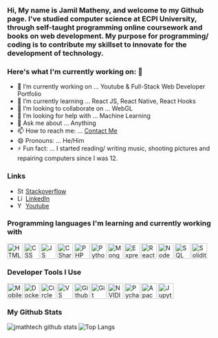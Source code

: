### Hi, My name is Jamil Matheny, and welcome to my Github page. I've studied computer science at ECPI University, through self-taught programming online coursework and books on web development. My purpose for programming/ coding is to contribute my skillset to innovate for the development of technology.

### Here's what I'm currently working on: 👋

- 🔭 I’m currently working on ... Youtube & Full-Stack Web Developer Portfolio
- 🌱 I’m currently learning ... React JS, React Native, React Hooks
- 👯 I’m looking to collaborate on ... WebGL
- 🤔 I’m looking for help with ... Machine Learning
- 💬 Ask me about ... Anything
- 📫 How to reach me: ... [Contact Me](mailto:jamil.matheny@gmail.com)
- 😄 Pronouns: ... He/Him
- ⚡ Fun fact: ... I started reading/ writing music, shooting pictures and repairing computers since I was 12.

### Links
- <img align="left" alt="Stackoverflow" width="16" src="https://upload.wikimedia.org/wikipedia/commons/thumb/e/ef/Stack_Overflow_icon.svg/240px-Stack_Overflow_icon.svg.png" />[Stackoverflow](https://stackoverflow.com/users/12920349/jamil-matheny)
- <img align="left" alt="LinkedIn" width="16" src="https://upload.wikimedia.org/wikipedia/commons/thumb/8/81/LinkedIn_icon.svg/72px-LinkedIn_icon.svg.png" />[LinkedIn](https://www.linkedin.com/in/jamilmatheny)
- <img align="left" alt="Youtube" width="16" src="https://user-images.githubusercontent.com/36749450/182968966-11dcf53b-0565-4e33-b450-7a17602c2a7d.png" /> [Youtube](https://www.youtube.com/channel/UCa188a_sfeGL69KswFdP1tA)


### Programming languages I'm learning and currently working with
<img align="left" alt="HTML" width="36px" src="https://user-images.githubusercontent.com/36749450/177061186-fae2ca56-0d6d-4b7e-82d4-b1994ffe0ac0.png" /> 
<img align="left" alt="CSS" width="36px" src="https://user-images.githubusercontent.com/36749450/177061183-be13e28c-8239-454c-89bb-305f167e4cd8.png" /> 
<img align="left" alt="JS" width="36px" src="https://user-images.githubusercontent.com/36749450/177061328-6beb2683-e60c-4aef-bc90-3b0266503df8.png" /> 
<img align="left" alt="C Sharp" width="36px" src="https://user-images.githubusercontent.com/36749450/177061419-531d23ef-ada9-4922-8c39-d9481b7c3225.svg" /> 
<img align="left" alt="PHP" width="36px" src="https://user-images.githubusercontent.com/36749450/177062060-d9001d61-4cd9-4b22-b101-3e682d547b8d.png" /> 
<img align="left" alt="Python" width="36px" src="https://user-images.githubusercontent.com/36749450/177064625-625d95f3-ff78-41dd-af73-b38a52e4030c.svg" /> 
<img align="left" alt="Mongo DB" width="36px" src="https://user-images.githubusercontent.com/36749450/177061842-11d38c3f-752c-42ea-a072-11a9ecafe357.svg" /> 
<img align="left" alt="Express JS" width="36px" src="https://user-images.githubusercontent.com/36749450/177061902-88c0a898-fc24-43a0-bb2f-8c9d0d6895ea.png" />
<img align="left" alt="React" width="36px" src="https://user-images.githubusercontent.com/36749450/177061333-c348936b-7aa6-4a3e-a408-c525d478f4e5.png" /> 
<img align="left" alt="Node JS" width="36px" src="https://user-images.githubusercontent.com/36749450/177061691-8238df72-82ec-4653-a371-f438dec89de4.png" /> 
<img align="left" alt="SQL" width="36px" src="https://user-images.githubusercontent.com/36749450/177061783-c6c445a0-a064-4094-a14f-7365cd955f01.png" /> 
<img align="left" alt="Solidity" width="36px" src="https://user-images.githubusercontent.com/36749450/177066400-d12ac619-17d1-408f-8d3b-d6eca3f0998b.svg" />

<br><br>

### Developer Tools I Use
<img align="left" alt="Mobile Dev" width="36px" src="https://user-images.githubusercontent.com/36749450/177062150-e0b37c76-ac6f-45b6-b82b-d565b2d79023.png" />
<img align="left" alt="Docker" width="36px" src="https://user-images.githubusercontent.com/36749450/177062468-6ec488a9-aa72-4ee6-adca-94c8c71df004.svg" />
<img align="left" alt="Circle CI" width="36px" src="https://user-images.githubusercontent.com/36749450/177062519-ef1b7a6f-54ca-4764-95a7-ab5097dd7fda.png" />
<img align="left" alt="VS Code" width="36px" src="https://user-images.githubusercontent.com/36749450/177062650-ef09b71f-8cc8-48be-b844-05b5856d4f1a.png" />
<img align="left" alt="Github" width="36px" src="https://user-images.githubusercontent.com/36749450/177064697-6a05b929-79ae-4bcd-aa27-6cdc4d181427.svg" />
<img align="left" alt="Git" width="36px" src="https://user-images.githubusercontent.com/36749450/177064788-1a7b909b-61f3-492e-8825-02d942af17d7.svg" />
<img align="left" alt="NVIDIA Cuda" width="36px" src="https://user-images.githubusercontent.com/36749450/177064930-66700e5e-0e5f-4e40-9f7b-ff6fa06b5d91.svg" />
<img align="left" alt="Pycharm" width="36px" src="https://user-images.githubusercontent.com/36749450/177065120-cc613933-0ba4-45f8-98cc-880156b73160.png" />
<img align="left" alt="Apache" width="36px" src="https://user-images.githubusercontent.com/36749450/177065683-326092db-6b32-4bec-af1f-fe0466634297.svg" />
<img align="left" alt="Jupyter Notebook" width="36px" src="https://user-images.githubusercontent.com/36749450/177435541-d937c664-166f-4285-8f85-0feb9db7bf6f.svg" />

<br><br>

### My Github Stats
<img align="left" alt="jmathtech github stats" src="https://github-readme-stats.vercel.app/api?username=jmathtech&show_icons=true&hide_border=true&hide=contribs&theme=tokyonight" /> 

![Top Langs](https://github-readme-stats.vercel.app/api/top-langs/?username=jmathtech&theme=tokyonight)
